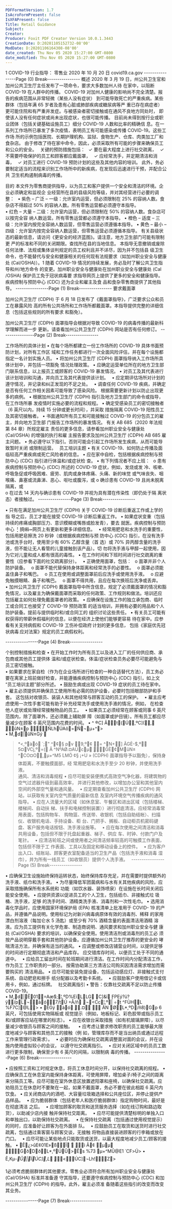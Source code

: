 ```yaml
---
PDFFormatVersion: 1.7
IsAcroFormPresent: false
IsXFAPresent: false
Title: Retail Guidance
Subject: 
Creator: 
Producer: Foxit PDF Creator Version 10.0.1.3443
CreationDate: D:20201105152732-08'00'
ModDate: D:20201106164308-08'00'
date_created: Thu Nov 05 2020 15:27:00 GMT-0800
date_modified: Thu Nov 05 2020 15:27:00 GMT-0800
---
```

1 
COVID-19 
行业指导： 
零售业
2020 年 10 月 20 日 
covid19.ca.gov 
----------------Page (0) Break----------------
概述 
2020 年 3 月 19 日，州公共卫生官和加州公共卫生厅主任发布了一项命令，要求大多数加州人待
在家中，以阻断 COVID-19 在人群中的传播。 
COVID-19 对加州人健康的影响尚不完全清楚。报告的疾病范围从非常轻微（某些人没有症状）
到可能导致死亡的严重疾病。某些群体（包括年满 65 岁者及患有心脏或肺部疾病或糖尿病等严
重已存在病症者）更可能住院和有严重并发症。与被感染者密切接触或在通风不良地方同处时，
即使该人没有任何症状或尚未出现症状，也很可能传播。 
目前尚未得到按行业或职业团体（包括关键基础设施员工）细分 COVID-19 人数和比率的精确信
息。在一系列工作场所已暴发了多次疫情，表明员工有可能感染或传播  COVID-19。这些工作场
所的示例包括医院、长期护理机构、监狱、食物生产、仓库、肉类加工厂和食杂店。 
由于修改了待在家中命令，因此，必须采取所有可能的步骤来确保员工和公众的安全。 
关键的预防措施包括： 
✓ 要在最大程度上进行社交疏离， 
✓ 不需要呼吸保护的员工和顾客都应戴面罩， 
✓ 应经常洗手，并定期清洁和消毒， 
✓ 对员工进行 COVID-19 预防计划的这些及其他内容的培训。 
此外，务必要制定适当的流程来识别工作场所中的新疾病，在发现后迅速进行干预，并配合公共
卫生机构遏制病毒的传播。 
 
目的 
本文件为零售商提供指导，以为员工和客户提供一个安全和清洁的环境。企业必须确定和监视企
业经营所在县的县级风险等级，并对其经营进行必要的调整： 
• 紫色 – 广泛 – 一级：允许室内运营，但必须限制在 25% 的容纳人数。食杂店不得超过 50% 
的容纳人数。所有零售运营都必须遵守本指导。  
• 红色 – 大量 – 二级：允许室内运营，但必须限制在 50% 的容纳人数。食杂店可以按完全容
纳人数运营。所有零售运营都必须遵守本指导。 
• 橙色 – 适度 – 三级：允许室内按完全容纳人数运营，但零售运营必须遵循本指导。 
• 黄色 – 最小 – 四级：允许室内按完全容纳人数运营，但零售运营必须遵循本指导。 
有关县级状态的最新信息，请访问《更安全的经济蓝图》。请注意，地方卫生部门可能有限制更
严的标准和不同的关闭期限。查找所在县的当地信息。 
本指导无意撤销或废除任何法律、法规或集体谈判规定的员工权利且并不详尽，因为并不包括县
级卫生命令，也不能替代与安全和健康相关的任何现有法规要求（如加州职业安全与健康处 
(Cal/OSHA)）。1 随着  COVID-19 情况的持续发展，务必及时了解公共卫生指导和州/地方命令
的变更。加州职业安全与健康处在加州职业安全与健康处 (Cal /OSHA) 保护员工免于冠状病毒要
求指导网页上提供了更多的安全和健康指导。疾病控制与预防中心  (CDC) 还为企业和雇主及食
品和食杂零售商提供了其他指导。 
----------------Page (1) Break----------------
要求戴面罩 
 
加州公共卫生厅 (CDPH) 于 6 月 18 日发布了《戴面罩指导》，广泛要求公众和员工在暴露风险
高的所有公共场所和工作场所都戴面罩。本指导提供完整的详细信息（包括这些规则的所有要求
和豁免）。 
 
加州公共卫生厅 (CDPH) 面罩指导会根据对导致 COVID-19 的病毒传播的最新科学理解而进一步
更新。请查看加州公共卫生厅 (CDPH) 网站是否有任何修订。 
----------------Page (2) Break----------------
 
工作场所的具体计划 
• 在每个场所都建立一份工作场所的 COVID-19 具体书面预防计划，对所有工作区
域和工作任务都进行一次全面风险评估，并在每个设施都指定一名计划实施人员。 
• 将加州公共卫生厅  (CDPH) 面罩指导纳入工作场所具体计划中，并包括一项豁免
情况处理政策。 
• 应确定运营单位所在的地方卫生部门联系信息，以上报员工或顾客的  COVID-19 
暴发情况。 
• 对员工及其代表进行该计划培训和沟通，并向员工及其代表提供该计划。 
• 应定期评估场所对计划的遵守情况，并记录和纠正发现的不足之处。 
• 调查任何 COVID-19 疾病，并确定是否有任何工作相关因素可能导致了感染风险。
根据需要更新计划以防止出现更多的病例。 
• 根据加州公共卫生厅  (CDPH) 指引及地方卫生部门的命令或指导，在工作场所暴
发疫情时实施必要的流程和规程。 
• 确定受感染员工的密切接触者（6 英尺以内，持续 15 分钟或更长时间），并采取
措施隔离 COVID-19 阳性员工及其密切接触者。 
• 书面通知所有员工和可能接触过 COVID-19 的分包员工的雇主，并向地方卫生部
门报告工作场所的暴发情况。   有关 AB 685（2020 年法规第 84 章）所规定雇主
责任的更多信息，请参看加州职业安全与健康处  (Cal/OSHA) 的增强的执行和雇
主报告要求及加州公共卫生厅 (CDPH) AB 685 雇主问题。 
• 务必遵守以下指引。否则可能会引起工作场所发生疾病，从而可能导致暂时关闭
或限制运营。 
员工培训主题 
• 有关 COVID-19、如何防止传播及面临较高严重疾病或死亡风险者的信息。 
• 应在家中自检，包括根据疾病控制与预防中心  (CDC) 指引进行体温和/或症状检
查。 
• 有下列情况者不应上班： 
o 患有疾病控制与预防中心  (CDC) 所述的  COVID-19 症状，例如，发烧或发
冷、咳嗽、呼吸急促或呼吸困难、疲劳、肌肉或身体疼痛、头痛、新的味觉
或气味丧失、咽喉痛、鼻塞或流鼻涕、恶心、呕吐或腹泻，或 
o 确诊患有 COVID-19 且尚未脱离隔离，或  
o 在过去  14 天内与确诊患有  COVID-19 并视为具有潜在传染性（即仍处于隔
离状态）者接触过。 
----------------Page (3) Break----------------
 
• 只有在满足加州公共卫生厅 (CDPH) 关于 COVID-19 诊断后重返工作或上学的指
导之后，员工才能在接受 COVID-19 诊断后重返工作。 
• 如果症状变重（包括持续的疼痛或胸部压力、意识模糊或嘴唇或脸发青），要去
就医。疾病控制与预防中心 ⡃䐀䌀⤠网页上有更新和更多详细信息。 
• 经常用肥皂和水洗手的重要性，包括用肥皂擦洗 20 秒钟（或根据疾病控制与预
防中心 (CDC) 指引，在没有洗手池或洗手台时，使用至少有 60% 乙醇含量（首
选）或 70% 异丙醇含量的洗手液，但不能让无人看管的儿童接触到该产品）。切
勿将洗手液与甲醇一起使用，因为它对儿童和成人都有很高的毒性。 
• 在工作时间和下班时间进行社交疏离的重要性（应参看下面的社交疏离部分）。 
• 正确使用面罩，包括： 
o 面罩并非个人防护装备。 
o 面罩不能代替保持身体距离和经常洗手的必要性。 
o 面罩必须能盖住鼻子和嘴巴。 
o 员工在使用或调整面罩前后应洗手或使用洗手液。 
o 应避免触摸眼睛、鼻子和嘴巴。 
o 面罩不得共用，且应在每次换班后洗净或丢弃。 
• 加州公共卫生厅  (CDPH) 戴面罩指导中所含信息，规定了必须戴面罩的情况和豁
免情况，以及雇主为确保戴面罩而采取的任何政策、工作规则和做法。培训还应
包括雇主如何处理免戴面罩者的政策。 
• 应确保在设施工作的独立承包商、临时工或合同工也接受了 COVID-19 预防政策
的适当培训，并拥有必要的用品和个人防护装备。提前与提供临时和/或合同工的
组织讨论这些责任。 
• 有关员工可能有权获得的带薪休假福利的信息，以便在经济上使他们能够更容易
待在家中。应参看有关支持病假和  COVID-19  工伤补偿政府 计划的更多信息，
包括《家庭优先冠状病毒 应对法案》规定的员工病假权利。  
 
  
----------------Page (4) Break----------------
 
个别控制措施和检查 
• 在开始工作时为所有员工以及进入工厂的任何供应商、承包商或其他员工提供体
温和/或症状检查。体温/症状检查员务必要尽可能避免与员工密切接触。  
• 如果要求在家自检（作为在企业场所进行检查的一种合适替代方法），员工务必
要在离家上班前做好检查，并能遵循疾病控制与预防中心  (CDC) 指引，如上文
“员工培训主题”部分所述。 
• 鼓励生病或出现 COVID-19 症状的员工待在家中。 
• 雇主必须提供并确保员工使用所有必需的防护设备，必要时包括眼部防护和手套。
这包括对收银员、装袋人和其他经常与顾客互动的员工的保护。 
• 雇主应考虑使用一次性手套可能有助于补充经常洗手或使用洗手液的情况，例如，
在检查他人症状或处理经常接触物品的员工。 
• 如果员工必须经常在顾客或同事 6 英尺范围内，除了面罩外，还必须戴上辅助屏
障（如面罩或护目镜）。所有员工都应尽量减少在顾客 6 英尺范围内花费的时间。 
• ^	®C]
Ât(Ú,ºC](, ̧ûN±p
ÑLhÚAô=Ñ¬μ+^>  
• M,d|ûN±Gý

>*<,ºàó ́	;"^¢§pv
9,º¢
=^N+]
ÂGÈ-$,º
5¤VCj,º=(
Â^NºAØ.¤AÚcμ ̧GÈ¢MûN±^CO¤O,μ+^M5 ́LMÖ
¢§	¡+U	»  (CDPH) 面罩指导予以豁免），保持身体距离，不要触摸面部，经
常用肥皂和水洗手至少 20 秒钟，并使用洗手液。  
通风、清洁和消毒规程 
• 应尽可能安装便携式高效空气净化器，将建筑物的空气过滤器升级到最高效率，
并进行其他修改，以增加办公室和其他室内空间的外部空气量和通风量。 
• 应定期查看加州公共卫生厅  (CDPH) 网站，以获取有关室内空气质量的最新信息
及室内环境空气传播疾病的通风指导。 
• 应在人流量大的区域（如休息室、午餐区和进出区域（包括楼梯、楼梯间、自动扶
梯、扶手和电梯控制装置））进行彻底清洁。应经常消毒常用表面，包括购物车、
购物篮、传送带、收银机（包括自助结帐）、扫描仪、收银机电话、手持设备、柜
台、门把手、搁板、自动柜员机密码键盘、客户服务电话按钮、洗手液设施等。 
• 应在每次使用之间清洁和消毒共用设备，包括但不限于托盘起重器、梯子、供应
车、时钟、付款门户及笔针。 
• 应清洁轮班之间或使用者之间清洁频率较高的可触摸工作表面，包括但不限于工
作表面、工具以及固定和移动设备上的控件。 
• 应为客户出入口、结账站、顾客更衣室配备适当的卫生产品（包括洗手液和消毒
湿巾），并为所有一线员工（如收银员）提供个人洗手液。 
----------------Page (5) Break----------------
 
• 应确保卫生设施始终保持运转状态，始终保持库存充足，并在需要时提供额外的
洗手液、纸巾和洗手液。 
• 为尽量降低军团菌病和与水有关其他疾病的风险，应采取措施确保所有水系统和
功能（如饮水器、装饰喷泉）在设施在长时间关闭后能安全使用。 
• 应提供资源以促进员工的个人卫生，包括纸巾、非接触式垃 圾桶、洗手液，足够
的洗手时间、酒精类洗手液、消毒剂和一次性毛巾。 
• 选用消毒化学品时，应使用国家环境保护局  (EPA) 核准清单上批准用于  COVID-
19 的产品，并遵循产品说明。使用标记为对新兴病毒病原体有效的消毒剂、稀释
的家用漂白剂溶液（每加仑水 5 汤匙）或至少有 70% 酒精含量的表面清洁用酒精
溶液。应为员工提供有关化学危害、制造商说明、通风要求和加州职业安全与健
康处  (Cal/OSHA) 要求的培训，以确保安全使用。使用清洁剂或消毒剂的员工必
须按产品说明穿戴手套和其他防护设备。应遵循加州公共卫生厅推荐的更安全的
哮喘清洁方法，并确保有适当的通风。 
• 应调整或修改店铺营业时间，以提供足够的时间进行定期彻底清洁和产品库存。
应交错库存时间，以便员工处于不同的通道中。 
• 应给员工留出时间在轮班期间进行清洁。在工作时间内分配清洁工作，作为员工
工作职责的一部分。  按需协助第三方清洁公司购买因清洁需求增加而需要购买的
清洁用品。 
• 应尽可能安装免提设备，包括运动感应灯、非接触式支付系统、自动肥皂和擦手
纸分配器以及考勤卡系统。 
• 应鼓励客户使用借记卡或信用卡，例如，通过标牌。 
社交疏离指引 
• 警告：仅靠社交疏离不足以防止传播 COVID-19。  
• M,d|Ê01=Aæ$;¦,ºD%EïLLG
C]&ï ̧FPEý?ü?ÿ/pL¬àó7/tÚ
+Å/ñ ̧¬<Cc¦,º|
÷t^FÙHL
%F7C]@L> 
• ÊGý
àó ̧.¤

ÂN ́ØL*,ºD/ñ8)Gp 6 英尺，可包括使用实物隔板或
视觉提示（例如，地板标记、彩色胶带或指示员工和/或顾客应站在哪里的标志）。 
• 应在收银台采取措施（如有机玻璃屏障），以尽量减少收银员与顾客之间的接触。  
• 应考虑让要求修改职责的员工能够最大限度地减少与顾客和其他员工的接触（例
如，管理库存而不是当出纳员或通过远程工作来管理行政需求）。 
• 必要时应为确保社交疏离调整面对面的会议，并在设施内使用虚拟较小的会议，
以遵守社交疏离指引。 
• 应对关闭区域中的员员工数进行更多限制，确保至少有 6 英尺的间隔，以限制病
毒的传播。 
----------------Page (6) Break----------------
 
• 应按照工资和工时规定休息，将员工休息时间分开，以保持社交疏离的规程。 
• 应确保员工在休息室内能保持身体距离，可使用屏障，增加桌子/椅子之间的距离
来分隔员工等。应尽可能在室外休息区放置遮阳罩和座椅，以确保社交疏离。应
劝阻员工在休息时不要聚在一起，如果不戴面罩，务必不要在彼此相距 6 英尺内
饮食。 
• 应关闭商店内的酒吧、大容量垃圾箱选择和公共座位区，并停止提供产品样品。 
• 应为脆弱群体（包括老年人和医疗脆弱群体）指定购物时间，最好是在彻底清洁
之后。 
• 应增加顾客的取货和送货服务选择（如在线订购和路边取货），以助减少店内接
触并保持社交距离。 
• 应尽可能提供清楚标明的单独入口和单独出口，以助保持社交疏离。 
• 在保持社交疏离（包括通过使用视觉提示）的同时，应准备好让顾客为在外面排
队。 
• 应鼓励员工在取货和送货时进行社交疏离，包括通过乘客窗与顾客交谈，无接触
将物品直接装进顾客的行李箱或放在门口。 
• 应尽可能让某些地点只能取货或送货，以最大程度地减少员工/顾客的接触。 
• Ê¿>ûE¢01E»ßÏ ́ ̧ì
Â¢
μμ ̧GðDðL*,ºÚÛ>Ês
%73
μ+^MÛ@E1 ́
CF>Ú> 
• Ê,Kμ-*Û|ÍÚC],L* ̧<ÚC]¬Lh!Z> 
 
 
 
 
 
 
 
 
 
 
 
 
  
1必须考虑脆弱群体的其他要求。零售业必须符合所有加州职业安全与健康处  (Cal/OSHA) 标准并准备遵
守其指导，还要遵守疾病控制与预防中心  (CDC) 和加州公共卫生厅  (CDPH) 的指导。此外，雇主必须准
备随着这些指引的改变而改变其业务。 
 
 
 
----------------Page (7) Break----------------
